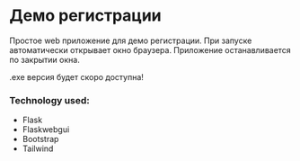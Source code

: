 # Демо регистрации 
Простое web приложение для демо регистрации. При запуске автоматически открывает окно браузера. Приложение останавливается по закрытии окна.

.exe версия будет скоро доступна!

### Technology used:
* Flask
* Flaskwebgui
* Bootstrap
* Tailwind

